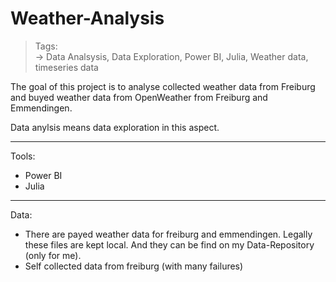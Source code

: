 # Weather-Analysis

> Tags:<br>-> Data Analsysis, Data Exploration, Power BI, Julia, Weather data, timeseries data

The goal of this project is to analyse collected weather data from Freiburg and buyed weather data from OpenWeather from Freiburg and Emmendingen.

Data anylsis means data exploration in this aspect.

---

Tools:
- Power BI
- Julia

---

Data:

- There are payed weather data for freiburg and emmendingen. Legally these files are kept local.
  And they can be find on my Data-Repository (only for me).
- Self collected data from freiburg (with many failures)
